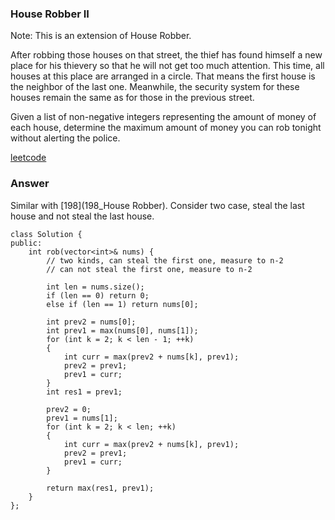 ### House Robber II
Note: This is an extension of House Robber.

After robbing those houses on that street, the thief has found himself a new place for his thievery so that he will not get too much attention. This time, all houses at this place are arranged in a circle. That means the first house is the neighbor of the last one. Meanwhile, the security system for these houses remain the same as for those in the previous street.

Given a list of non-negative integers representing the amount of money of each house, determine the maximum amount of money you can rob tonight without alerting the police.

[leetcode](https://leetcode.com/problems/house-robber-ii/description/)

### Answer 
Similar with [198](198_House Robber). Consider two case, steal the last house and not steal the last house. 

	class Solution {
	public:
	    int rob(vector<int>& nums) {
	        // two kinds, can steal the first one, measure to n-2
	        // can not steal the first one, measure to n-2
	        
	        int len = nums.size();
	        if (len == 0) return 0;
	        else if (len == 1) return nums[0];
	        
	        int prev2 = nums[0];
	        int prev1 = max(nums[0], nums[1]);
	        for (int k = 2; k < len - 1; ++k)
	        {
	            int curr = max(prev2 + nums[k], prev1);
	            prev2 = prev1;
	            prev1 = curr;
	        }
	        int res1 = prev1;
	        
	        prev2 = 0;
	        prev1 = nums[1];
	        for (int k = 2; k < len; ++k)
	        {
	            int curr = max(prev2 + nums[k], prev1);
	            prev2 = prev1;
	            prev1 = curr;
	        }
	        
	        return max(res1, prev1);
	    }
	};